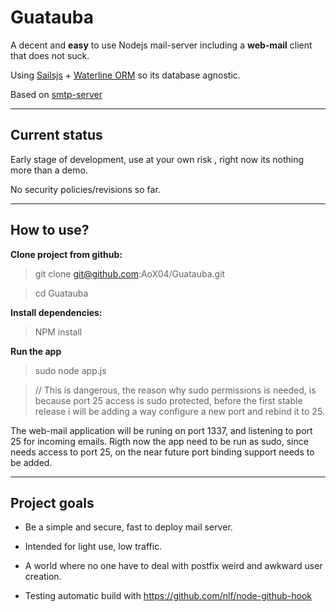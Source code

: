 **Guatauba**
===================

A decent and **easy** to use Nodejs mail-server including a **web-mail** client that does not suck.

Using [Sailsjs](http://sailsjs.org) + [Waterline ORM](https://github.com/balderdashy/waterline) so its database agnostic.

Based on [smtp-server](https://github.com/andris9/smtp-server) 

----------


Current status
-------------

Early stage of development, use at your own risk , right now its nothing more than a demo.

No security policies/revisions so far.

------

How to use?
----------
 **Clone project from github:**

>  git  clone  git@github.com:AoX04/Guatauba.git

>  cd Guatauba

**Install dependencies:**
>  NPM install

**Run the app**
> sudo node app.js

> // This is dangerous, the reason why sudo permissions is  needed, is because port 25 access is sudo protected, before the first stable release i will be adding a way configure a new port and rebind it to 25.

The web-mail application will be runing on port 1337, and listening to port 25 for incoming emails.
Rigth now the app need to be run as sudo, since needs access to port 25, on the near future port binding support needs to be added.


---------

Project goals
-----

- Be a simple and secure, fast to deploy mail server.

- Intended for light use, low traffic.

- A world where no one have to deal with postfix weird and awkward user creation.

- Testing automatic build with https://github.com/nlf/node-github-hook
